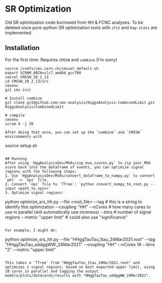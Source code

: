 # SR Optimization
Old SR optimization code borrowed from ttH & FCNC analyses. To be deleted once pure-python SR optimization tools with `zfit` and `hep-stats` are implemented.

## Installation
For the first time:
Requires `CMSSW` and `combine` (I'm sorry)
```
source /cvmfs/cms.cern.ch/cmsset_default.sh
export SCRAM_ARCH=slc7_amd64_gcc700
cmsrel CMSSW_10_2_13
cd CMSSW_10_2_13/src
cmsenv
git cms-init

# Install combine
git clone git@github.com:cms-analysis/HiggsAnalysis-CombinedLimit.git HiggsAnalysis/CombinedLimit

# compile
cmsenv
scram b -j 20

After doing that once, you can set up the `combine` and `CMSSW` environments with
```
source setup.sh
```

## Running
After using `HggAnalysisDev/MVAs/zip_mva_scores.py` to zip your MVA score back into the dataframe of events, you can optimize signal regions with the following steps:
1. Use `HggAnalysisDev/MVAs/convert_dataframe_to_numpy.py` to convert `pkl` -> `npz` file.
2. Convert `npz` file to `TTree`: `python convert_numpy_to_root.py --input <path_to_npz>>`
3. Optimize signal regions:
```
python optimize_srs_hh.py
--file <root_file>
--tag <tag> # this is a string to identify this optimization
--coupling "HH"
--nCores <int> # how many cores to use in parallel (will automatically use niceness)
--bins <int> # number of signal regions
--metric "upper limit" # could also use "significance"
```

For example, I might do:
```
python optimize_srs_hh.py --file "HHggTauTau_1tau_24Mar2021.root" --tag "HHggTauTau_addggWW_24Mar2021" --coupling "HH" --nCores 18 --bins "2" --metric "upper limit"
```

This takes a `TTree` from "HHggTauTau_1tau_24Mar2021.root" and optimizes 2 signal regions, based on best expected upper limit, using 18 cores in parallel and tagging the output models/plots/datacards/results with "HHggTauTau_addggWW_24Mar2021".
